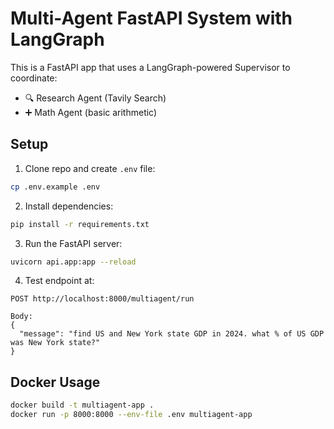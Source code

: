 # Multi-Agent FastAPI System with LangGraph

This is a FastAPI app that uses a LangGraph-powered Supervisor to coordinate:

- 🔍 Research Agent (Tavily Search)
- ➕ Math Agent (basic arithmetic)

## Setup

1. Clone repo and create `.env` file:

```bash
cp .env.example .env
```

2. Install dependencies:

```bash
pip install -r requirements.txt
```

3. Run the FastAPI server:

```bash
uvicorn api.app:app --reload
```

4. Test endpoint at:

```
POST http://localhost:8000/multiagent/run

Body:
{
  "message": "find US and New York state GDP in 2024. what % of US GDP was New York state?"
}
```

## Docker Usage

```bash
docker build -t multiagent-app .
docker run -p 8000:8000 --env-file .env multiagent-app
```